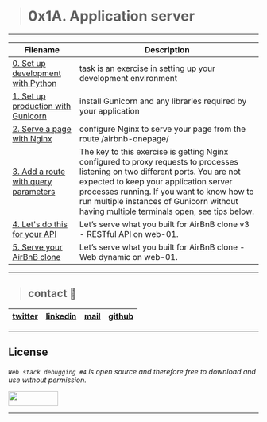 > # 0x1A. Application server
---
| **Filename** | **Description** |
|---|---|
| [0. Set up development with Python](./) |  task is an exercise in setting up your development environment  |
| [1. Set up production with Gunicorn](./) | install Gunicorn and any libraries required by your application  |
| [2. Serve a page with Nginx](./2-app_server-nginx_config) | configure Nginx to serve your page from the route /airbnb-onepage/  |
| [3. Add a route with query parameters](./3-app_server-nginx_config) | The key to this exercise is getting Nginx configured to proxy requests to processes listening on two different ports. You are not expected to keep your application server processes running. If you want to know how to run multiple instances of Gunicorn without having multiple terminals open, see tips below.  |
| [4. Let's do this for your API](./4-app_server-nginx_config) | Let’s serve what you built for AirBnB clone v3 - RESTful API on web-01.  |
| [5. Serve your AirBnB clone](./5-app_server-nginx_config) | Let’s serve what you built for AirBnB clone - Web dynamic on web-01.  |

---
> ## contact 💬

| [twitter](https://twitter.com/RICARDO1470) | [linkedin](https://www.linkedin.com/in/ricardo-alfonso-camayo/) | [mail](1466@holbertonschool.com) | [github](https://github.com/ricardo1470/README/blob/master/README.md) |
|---|---|---|---|

---

## License
*`Web stack debugging #4` is open source and therefore free to download and use without permission.*

<a href="url"><img src="https://www.holbertonschool.com/holberton-logo.png" align="middle" width="100" height="30"></a>

---
